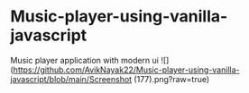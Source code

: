 # Music-player-using-vanilla-javascript
Music player application with modern ui
![](https://github.com/AvikNayak22/Music-player-using-vanilla-javascript/blob/main/Screenshot (177).png?raw=true)
